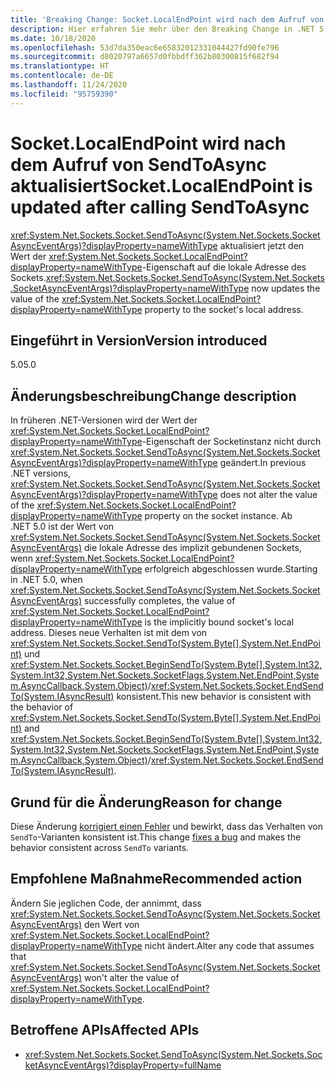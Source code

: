 ```yaml
---
title: 'Breaking Change: Socket.LocalEndPoint wird nach dem Aufruf von SendToAsync aktualisiert'
description: Hier erfahren Sie mehr über den Breaking Change in .NET 5.0, durch den SendToAsync jetzt den Wert der lokalen Endpunkteigenschaft auf die lokale Adresse des Sockets aktualisiert.
ms.date: 10/18/2020
ms.openlocfilehash: 53d7da350eac6e65832012331044427fd90fe796
ms.sourcegitcommit: d8020797a6657d0fbbdff362b80300815f682f94
ms.translationtype: HT
ms.contentlocale: de-DE
ms.lasthandoff: 11/24/2020
ms.locfileid: "95759390"
---
```

# <a name="socketlocalendpoint-is-updated-after-calling-sendtoasync"></a><span data-ttu-id="d9ee7-103">Socket.LocalEndPoint wird nach dem Aufruf von SendToAsync aktualisiert</span><span class="sxs-lookup"><span data-stu-id="d9ee7-103">Socket.LocalEndPoint is updated after calling SendToAsync</span></span>

<span data-ttu-id="d9ee7-104"><xref:System.Net.Sockets.Socket.SendToAsync(System.Net.Sockets.SocketAsyncEventArgs)?displayProperty=nameWithType> aktualisiert jetzt den Wert der <xref:System.Net.Sockets.Socket.LocalEndPoint?displayProperty=nameWithType>-Eigenschaft auf die lokale Adresse des Sockets.</span><span class="sxs-lookup"><span data-stu-id="d9ee7-104"><xref:System.Net.Sockets.Socket.SendToAsync(System.Net.Sockets.SocketAsyncEventArgs)?displayProperty=nameWithType> now updates the value of the <xref:System.Net.Sockets.Socket.LocalEndPoint?displayProperty=nameWithType> property to the socket's local address.</span></span>

## <a name="version-introduced"></a><span data-ttu-id="d9ee7-105">Eingeführt in Version</span><span class="sxs-lookup"><span data-stu-id="d9ee7-105">Version introduced</span></span>

<span data-ttu-id="d9ee7-106">5.0</span><span class="sxs-lookup"><span data-stu-id="d9ee7-106">5.0</span></span>

## <a name="change-description"></a><span data-ttu-id="d9ee7-107">Änderungsbeschreibung</span><span class="sxs-lookup"><span data-stu-id="d9ee7-107">Change description</span></span>

<span data-ttu-id="d9ee7-108">In früheren .NET-Versionen wird der Wert der <xref:System.Net.Sockets.Socket.LocalEndPoint?displayProperty=nameWithType>-Eigenschaft der Socketinstanz nicht durch <xref:System.Net.Sockets.Socket.SendToAsync(System.Net.Sockets.SocketAsyncEventArgs)?displayProperty=nameWithType> geändert.</span><span class="sxs-lookup"><span data-stu-id="d9ee7-108">In previous .NET versions, <xref:System.Net.Sockets.Socket.SendToAsync(System.Net.Sockets.SocketAsyncEventArgs)?displayProperty=nameWithType> does not alter the value of the <xref:System.Net.Sockets.Socket.LocalEndPoint?displayProperty=nameWithType> property on the socket instance.</span></span> <span data-ttu-id="d9ee7-109">Ab .NET 5.0 ist der Wert von <xref:System.Net.Sockets.Socket.SendToAsync(System.Net.Sockets.SocketAsyncEventArgs)> die lokale Adresse des implizit gebundenen Sockets, wenn <xref:System.Net.Sockets.Socket.LocalEndPoint?displayProperty=nameWithType> erfolgreich abgeschlossen wurde.</span><span class="sxs-lookup"><span data-stu-id="d9ee7-109">Starting in .NET 5.0, when <xref:System.Net.Sockets.Socket.SendToAsync(System.Net.Sockets.SocketAsyncEventArgs)> successfully completes, the value of <xref:System.Net.Sockets.Socket.LocalEndPoint?displayProperty=nameWithType> is the implicitly bound socket's local address.</span></span> <span data-ttu-id="d9ee7-110">Dieses neue Verhalten ist mit dem von <xref:System.Net.Sockets.Socket.SendTo(System.Byte[],System.Net.EndPoint)> und <xref:System.Net.Sockets.Socket.BeginSendTo(System.Byte[],System.Int32,System.Int32,System.Net.Sockets.SocketFlags,System.Net.EndPoint,System.AsyncCallback,System.Object)>/<xref:System.Net.Sockets.Socket.EndSendTo(System.IAsyncResult)> konsistent.</span><span class="sxs-lookup"><span data-stu-id="d9ee7-110">This new behavior is consistent with the behavior of <xref:System.Net.Sockets.Socket.SendTo(System.Byte[],System.Net.EndPoint)> and <xref:System.Net.Sockets.Socket.BeginSendTo(System.Byte[],System.Int32,System.Int32,System.Net.Sockets.SocketFlags,System.Net.EndPoint,System.AsyncCallback,System.Object)>/<xref:System.Net.Sockets.Socket.EndSendTo(System.IAsyncResult)>.</span></span>

## <a name="reason-for-change"></a><span data-ttu-id="d9ee7-111">Grund für die Änderung</span><span class="sxs-lookup"><span data-stu-id="d9ee7-111">Reason for change</span></span>

<span data-ttu-id="d9ee7-112">Diese Änderung [korrigiert einen Fehler](https://github.com/dotnet/runtime/issues/915) und bewirkt, dass das Verhalten von `SendTo`-Varianten konsistent ist.</span><span class="sxs-lookup"><span data-stu-id="d9ee7-112">This change [fixes a bug](https://github.com/dotnet/runtime/issues/915) and makes the behavior consistent across `SendTo` variants.</span></span>

## <a name="recommended-action"></a><span data-ttu-id="d9ee7-113">Empfohlene Maßnahme</span><span class="sxs-lookup"><span data-stu-id="d9ee7-113">Recommended action</span></span>

<span data-ttu-id="d9ee7-114">Ändern Sie jeglichen Code, der annimmt, dass <xref:System.Net.Sockets.Socket.SendToAsync(System.Net.Sockets.SocketAsyncEventArgs)> den Wert von <xref:System.Net.Sockets.Socket.LocalEndPoint?displayProperty=nameWithType> nicht ändert.</span><span class="sxs-lookup"><span data-stu-id="d9ee7-114">Alter any code that assumes that <xref:System.Net.Sockets.Socket.SendToAsync(System.Net.Sockets.SocketAsyncEventArgs)> won't alter the value of <xref:System.Net.Sockets.Socket.LocalEndPoint?displayProperty=nameWithType>.</span></span>

## <a name="affected-apis"></a><span data-ttu-id="d9ee7-115">Betroffene APIs</span><span class="sxs-lookup"><span data-stu-id="d9ee7-115">Affected APIs</span></span>

- <xref:System.Net.Sockets.Socket.SendToAsync(System.Net.Sockets.SocketAsyncEventArgs)?displayProperty=fullName>

<!--

### Affected APIs

- `M:System.Net.Sockets.Socket.SendToAsync(System.Net.Sockets.SocketAsyncEventArgs)`

### Category

Networking

-->
